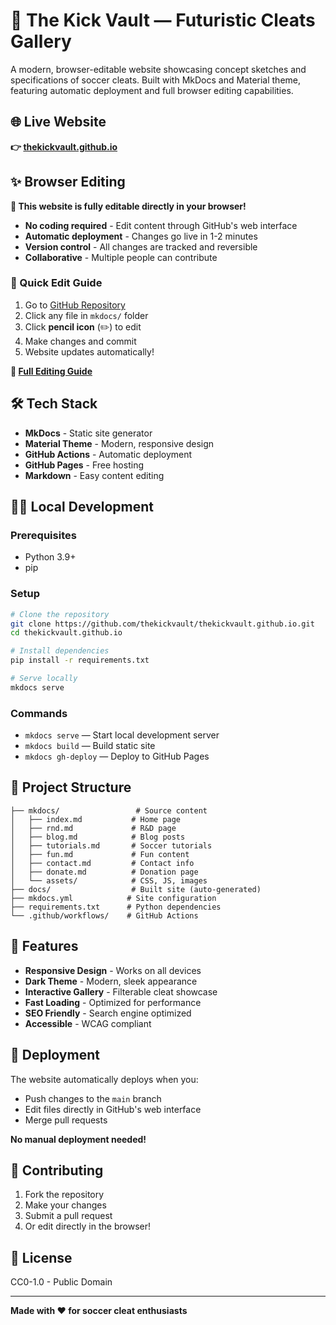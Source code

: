 # 🚀 The Kick Vault — Futuristic Cleats Gallery

A modern, browser-editable website showcasing concept sketches and specifications of soccer cleats. Built with MkDocs and Material theme, featuring automatic deployment and full browser editing capabilities.

## 🌐 **Live Website**
**👉 [thekickvault.github.io](https://thekickvault.github.io/)**

## ✨ **Browser Editing**
**🎯 This website is fully editable directly in your browser!**

- **No coding required** - Edit content through GitHub's web interface
- **Automatic deployment** - Changes go live in 1-2 minutes
- **Version control** - All changes are tracked and reversible
- **Collaborative** - Multiple people can contribute

### 🚀 Quick Edit Guide
1. Go to [GitHub Repository](https://github.com/thekickvault/thekickvault.github.io)
2. Click any file in `mkdocs/` folder
3. Click **pencil icon** (✏️) to edit
4. Make changes and commit
5. Website updates automatically!

**📖 [Full Editing Guide](EDITING_GUIDE.md)**

## 🛠️ **Tech Stack**
- **MkDocs** - Static site generator
- **Material Theme** - Modern, responsive design
- **GitHub Actions** - Automatic deployment
- **GitHub Pages** - Free hosting
- **Markdown** - Easy content editing

## 🏃‍♂️ **Local Development**

### Prerequisites
- Python 3.9+
- pip

### Setup
```bash
# Clone the repository
git clone https://github.com/thekickvault/thekickvault.github.io.git
cd thekickvault.github.io

# Install dependencies
pip install -r requirements.txt

# Serve locally
mkdocs serve
```

### Commands
- `mkdocs serve` — Start local development server
- `mkdocs build` — Build static site
- `mkdocs gh-deploy` — Deploy to GitHub Pages

## 📁 **Project Structure**
```
├── mkdocs/                 # Source content
│   ├── index.md           # Home page
│   ├── rnd.md             # R&D page
│   ├── blog.md            # Blog posts
│   ├── tutorials.md       # Soccer tutorials
│   ├── fun.md             # Fun content
│   ├── contact.md         # Contact info
│   ├── donate.md          # Donation page
│   └── assets/            # CSS, JS, images
├── docs/                  # Built site (auto-generated)
├── mkdocs.yml            # Site configuration
├── requirements.txt      # Python dependencies
└── .github/workflows/    # GitHub Actions
```

## 🎨 **Features**
- **Responsive Design** - Works on all devices
- **Dark Theme** - Modern, sleek appearance
- **Interactive Gallery** - Filterable cleat showcase
- **Fast Loading** - Optimized for performance
- **SEO Friendly** - Search engine optimized
- **Accessible** - WCAG compliant

## 🔄 **Deployment**
The website automatically deploys when you:
- Push changes to the `main` branch
- Edit files directly in GitHub's web interface
- Merge pull requests

**No manual deployment needed!**

## 🤝 **Contributing**
1. Fork the repository
2. Make your changes
3. Submit a pull request
4. Or edit directly in the browser!

## 📄 **License**
CC0-1.0 - Public Domain

---

**Made with ❤️ for soccer cleat enthusiasts**

